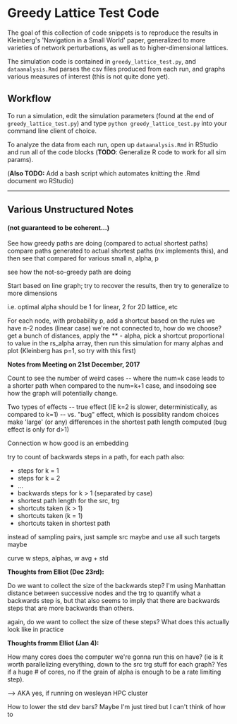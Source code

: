 # Greedy Lattice Test Code

The goal of this collection of code snippets is to reproduce the results in
Kleinberg's 'Navigation in a Small World' paper, generalized to more varieties
of network perturbations, as well as to higher-dimensional lattices.

The simulation code is contained in `greedy_lattice_test.py`, and `dataanalysis.Rmd`
parses the csv files produced from each run, and graphs various measures of
interest (this is not quite done yet).

## Workflow

To run a simulation, edit the simulation parameters (found at the end of
`greedy_lattice_test.py`) and type `python greedy_lattice_test.py` into
your command line client of choice.

To analyze the data from each run, open up `dataanalysis.Rmd` in RStudio and
run all of the code blocks (**TODO**: Generalize R code to work for all sim params).

(**Also TODO:** Add a bash script which automates knitting the .Rmd document wo
RStudio)

---

## Various Unstructured Notes
#### (not guaranteed to be coherent...)

See how greedy paths are doing (compared to actual shortest paths)
compare paths generated to actual shortest paths (nx implements this),
and then see that compared for various small n, alpha, p

see how the not-so-greedy path are doing

Start based on line graph; try to recover the results,
then try to generalize to more dimensions

i.e. optimal alpha should be 1 for linear,
                             2 for 2D lattice, etc

For each node, with probability p, add a shortcut based on the rules
we have n-2 nodes (linear case) we're not connected to, how do we choose?
get a bunch of distances, apply the ** - alpha, pick a shortcut proportional
to value in the rs_alpha array, then run this simulation for many alphas
and plot (Kleinberg has p=1, so try with this first)

**Notes from Meeting on 21st December, 2017**

Count to see the number of weird cases -- where the num=k case leads to a
shorter path when compared to the num=k+1 case, and insodoing see how the
graph will potentially change.

Two types of effects -- true effect (IE k=2 is slower, deterministically,
as compared to k=1) -- vs. "bug" effect, which is possiblity random choices
make 'large' (or any) differences in the shortest path length computed
(bug effect is only for d>1)

Connection w how good is an embedding

try to count of backwards steps in a path, for each path
also:   

* steps for k = 1
* steps for k = 2
* ...
* backwards steps for k > 1 (separated by case)
* shortest path length for the src, trg
* shortcuts taken (k > 1)
* shortcuts taken (k = 1)
* shortcuts taken in shortest path

instead of sampling pairs, just sample src maybe and use all such
targets maybe

curve w steps, alphas, w avg + std

**Thoughts from Elliot (Dec 23rd):**

Do we want to collect the size of the backwards step?
I'm using Manhattan distance between successive nodes and the trg
to quantify what a backwards step is, but that also seems to imply
that there are backwards steps that are more backwards than others.

again, do we want to collect the size of these steps? What does this
actually look like in practice

**Thoughts fromm Elliot (Jan 4):**

How many cores does the computer we're gonna run this on have?
(ie is it worth parallelizing everything, down to the src trg stuff for each
 graph? Yes if a huge # of cores, no if the grain of alpha is enough to be a
 rate limiting step).

 --> AKA yes, if running on wesleyan HPC cluster

 How to lower the std dev bars? Maybe I'm just tired but I can't think of how to
